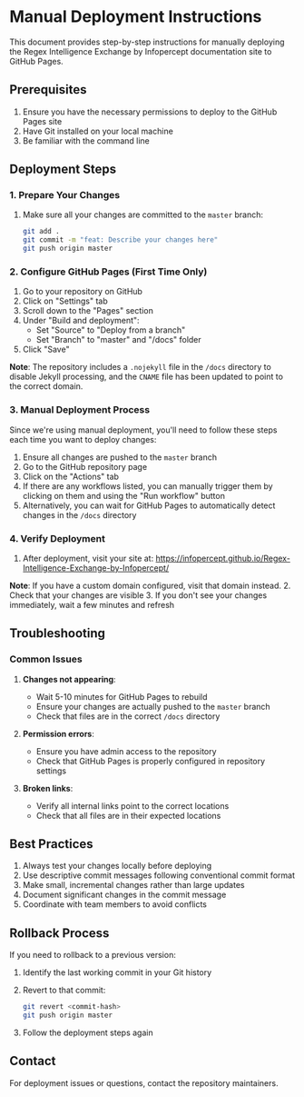 # Manual Deployment Instructions

This document provides step-by-step instructions for manually deploying the Regex Intelligence Exchange by Infopercept documentation site to GitHub Pages.

## Prerequisites

1. Ensure you have the necessary permissions to deploy to the GitHub Pages site
2. Have Git installed on your local machine
3. Be familiar with the command line

## Deployment Steps

### 1. Prepare Your Changes

1. Make sure all your changes are committed to the `master` branch:
   ```bash
   git add .
   git commit -m "feat: Describe your changes here"
   git push origin master
   ```

### 2. Configure GitHub Pages (First Time Only)

1. Go to your repository on GitHub
2. Click on "Settings" tab
3. Scroll down to the "Pages" section
4. Under "Build and deployment":
   - Set "Source" to "Deploy from a branch"
   - Set "Branch" to "master" and "/docs" folder
5. Click "Save"

**Note**: The repository includes a `.nojekyll` file in the `/docs` directory to disable Jekyll processing, and the `CNAME` file has been updated to point to the correct domain.

### 3. Manual Deployment Process

Since we're using manual deployment, you'll need to follow these steps each time you want to deploy changes:

1. Ensure all changes are pushed to the `master` branch
2. Go to the GitHub repository page
3. Click on the "Actions" tab
4. If there are any workflows listed, you can manually trigger them by clicking on them and using the "Run workflow" button
5. Alternatively, you can wait for GitHub Pages to automatically detect changes in the `/docs` directory

### 4. Verify Deployment

1. After deployment, visit your site at: https://infopercept.github.io/Regex-Intelligence-Exchange-by-Infopercept/

**Note**: If you have a custom domain configured, visit that domain instead.
2. Check that your changes are visible
3. If you don't see your changes immediately, wait a few minutes and refresh

## Troubleshooting

### Common Issues

1. **Changes not appearing**: 
   - Wait 5-10 minutes for GitHub Pages to rebuild
   - Ensure your changes are actually pushed to the `master` branch
   - Check that files are in the correct `/docs` directory

2. **Permission errors**:
   - Ensure you have admin access to the repository
   - Check that GitHub Pages is properly configured in repository settings

3. **Broken links**:
   - Verify all internal links point to the correct locations
   - Check that all files are in their expected locations

## Best Practices

1. Always test your changes locally before deploying
2. Use descriptive commit messages following conventional commit format
3. Make small, incremental changes rather than large updates
4. Document significant changes in the commit message
5. Coordinate with team members to avoid conflicts

## Rollback Process

If you need to rollback to a previous version:

1. Identify the last working commit in your Git history
2. Revert to that commit:
   ```bash
   git revert <commit-hash>
   git push origin master
   ```

3. Follow the deployment steps again

## Contact

For deployment issues or questions, contact the repository maintainers.